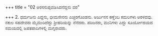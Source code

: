 +++
title = "02 ಅರಸನುಪ್ಪವಡಿಸಿದನೆದ್ದನು ವರ"

+++
2. ಧರ್ಮಜನು ಎದ್ದನು, ಭೀಮಸೇನನು ಎಚ್ಚರಗೊಂಡನು. ಅರ್ಜುನನ ಕಣ್ಣೆಂಬ ಕಮಲಗಳು ಅರಳಿದವು. ನಕುಲ ಸಹದೇವರು ಮೈಮುರಿದೆದ್ದು ಶ್ರೀಹರಿಯನ್ನು ನೆನೆದರು. ಪರಿಜನರು, ಮುನಿಗಳು ಎದ್ದು ಸೂರ್ಯೋದಯದ ಸಮಯದಲ್ಲಿ ಜಪತಪಾದಿಗಳಲ್ಲಿ ಮಗ್ನರಾದರು.